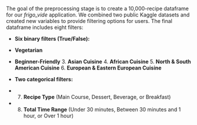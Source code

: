The goal of the preprocessing stage is to create a 10,000-recipe dataframe for our *frigo_vide* application. We combined two public Kaggle datasets and created new variables to provide filtering options for users. The final dataframe includes eight filters:

*  **Six binary filters (True/False):**
*    **Vegetarian**
*   **Beginner-Friendly**
    3.  **Asian Cuisine**
    4.  **African Cuisine**
    5.  **North & South American Cuisine**
    6.  **European & Eastern European Cuisine**

*  **Two categorical filters:**
  *  7.  **Recipe Type** (Main Course, Dessert, Beverage, or Breakfast)
   * 8.  **Total Time Range** (Under 30 minutes, Between 30 minutes and 1 hour, or Over 1 hour)



